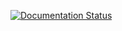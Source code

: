 [![Documentation Status](https://readthedocs.org/projects/langgraph-func/badge/?version=latest)](https://langgraph-func.readthedocs.io/)
